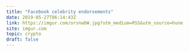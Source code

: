 ```yaml
---
title: "Facebook celebrity endorsements"
date: 2019-05-27T06:14:43Z
link: https://imgur.com/orsnwbW.jpg?utm_medium=RSS&utm_source=hune
site: imgur.com
topic: crypto
draft: false
---
```

